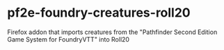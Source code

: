 # pf2e-foundry-creatures-roll20
Firefox addon that imports creatures from the "Pathfinder Second Edition Game System for FoundryVTT" into Roll20

